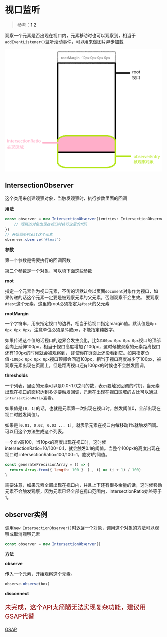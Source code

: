 # 视口监听

> 参考：[1](https://developer.mozilla.org/zh-CN/docs/Web/API/IntersectionObserver) [2](https://developer.mozilla.org/zh-CN/docs/Web/API/Intersection_Observer_API)

观察一个元素是否出现在视口内，元素移动时也可以观察到，相当于`addEventListener()`监听滚动事件，可以用来做图片异步加载

![示例](../__image/document/intersection-observer.png)

## IntersectionObserver

这个类用来创建观察对象，当触发观察时，执行参数里面的回调

**用法**

```js
const observer = new IntersectionObserver((entries: IntersectionObserverEntry[]) => {
    // 观察的对象出现在视口时执行这里的代码
})
// 开始监听#test这个元素
observer.observe('#test')
```

**参数**

第一个参数是需要执行的回调函数

第二个参数是一个对象，可以填下面这些参数

**root**

指定一个元素作为视口元素，不传的话默认会以页面`document`对象作为视口，如果传递的话这个元素一定要是被观察元素的父元素，否则观察不会生效。
要观察`#test`这个元素，这里的root必须指定为`#test`的父元素

**rootMargin**

一个字符串，用来指定视口的边界，相当于给视口指定margin值。默认值是`0px 0px 0px 0px`，注意单位必须是%或px，不能指定纯数字。

如果传递这个值的话视口的边界会发生变化，比如`100px 0px 0px 0px`视口的顶部会向上延伸100px，相当于视口高度增加了100px，这时候被观察的元素距离视口还有100px的时候就会被观察到，
即使你在页面上还没看到它。如果指定负值`-100px 0px 0px 0px`视口顶部会回退100px，相当于视口高度减少了100px，被观察元素出现在页面上，但是距离视口还有100px的时候也不会触发回调。

**thresholds**

一个列表，里面的元素可以是0.0~1.0之间的数，表示要触发回调的时机，当元素出现在视口的面积达到多少要触发回调，元素在出现在视口区域的占比可以通过`intersectionRatio`查看。

如果值是`[0, 1]`的话，也就是元素第一次出现在视口时，触发阈值0，全部出现在视口时触发阈值1。

如果是`[0.01, 0.02, 0.03 ... 1]`，就表示元素在视口内每移动1%就触发回调。可以用这个方法生成这个列表。

一个div高100，当10px的高度出现在视口时，这时候intersectionRatio=10/100=0.1，就会触发0.1的阈值。当整个100px的高度出现在视口时
intersectionRatio=100/100=1，触发1的阈值。

```js
const generatePrecisionArray = () => {
  return Array.from({ length: 100 }, (_, i) => (i + 1) / 100)
}
```

需要注意，如果元素全部出现在视口内，并且上下还有很多余量的话，这时候移动元素不会触发观察，因为元素已经全部在视口范围内，intersectionRatio始终等于1。

## observer实例

调用`new IntersectionObserver()`时返回一个对象，调用这个对象的方法可以观察或取消观察元素

```js
const observer = new IntersectionObserver()
```

**方法**

**observe**

传入一个元素，开始观察这个元素。

```js
observe.observe(box)
```

**disconnect**


<p style="color: darkred; font-size: 20px;">未完成，这个API太简陋无法实现复杂功能，建议用GSAP代替</p>

[GSAP](https://gsap.com/)